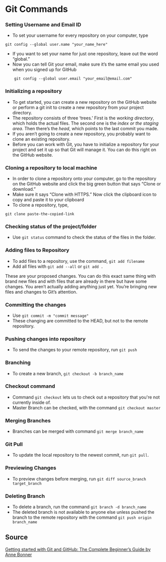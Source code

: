 # Git Commands

### Setting Username and Email ID
- To set your username for every repository on your computer, type 
```
git config --global user.name "your_name_here"
```
- If you want to set your name for just one repository, leave out the word “global.”
- Now you can tell Git your email, make sure it’s the same email you used when you signed up for GitHub
```
	git config --global user.email "your_email@email.com"
```

### Initializing a repository
- To get started, you can create a new repository on the GitHub website or perform a git init to create a new repository from your project directory.
- The repository consists of three ‘trees.’ First is the *working directory*, which holds the actual files. The second one is the *index or the staging area*. Then there’s the *head*,
 which points to the last commit you made.
- If you aren’t going to create a new repository, you probably want to clone an existing repository.
- Before you can work with Git, you have to initialize a repository for your project and set it up so that Git will manage it. You can do this right on the GitHub website.

### Cloning a repository to local machine
- In order to clone a repository onto your computer, go to the repository on the GitHub website and click the big green button that says “Clone or download.”
- Make sure it says “Clone with HTTPS.” Now click the clipboard icon to copy and paste it to your clipboard
- To clone a repository, type, 
```
git clone paste-the-copied-link
```

### Checking status of the project/folder
- Use `git status` command to check the status of the files in the folder.

### Adding files to Repository
- To add files to a repository, use the command, `git add filename`
- Add all files with `git add --all` or `git add .`
	
These are your proposed changes. You can do this exact same thing with brand new files and with files that are already in there but have some changes. You aren’t actually 
adding anything just yet. You’re bringing new files and changes to Git’s attention.

### Committing the changes
- Use `git commit -m "commit message"`
- These changing are committed to the HEAD, but not to the remote repository.

### Pushing changes into repository
- To send the changes to your remote repository, run `git push` 

### Branching 
- To create a new branch, `git checkout -b branch_name`
	
### Checkout command
- Command `git checkout` lets us to check out a repository that you're not currently inside of.
- Master Branch can be checked, with the command `git checkout master`

### Merging Branches
- Branches can be merged with command `git merge branch_name`
	
### Git Pull
- To update the local repository to the newest commit, run `git pull`.

### Previewing Changes
- To preview changes before merging, run `git diff source_branch target_branch`

### Deleting Branch
- To delete a branch, run the command `git branch -d branch_name`
- The deleted branch is not available to anyone else unless pushed the branch to the remote repository with the command `git push origin branch_name`


## Source
[Getting started with Git and GitHub: The Complete Beginner’s Guide by Anne Bonner](https://medium.com/towards-data-science/getting-started-with-git-and-github-6fcd0f2d4ac6)
	

